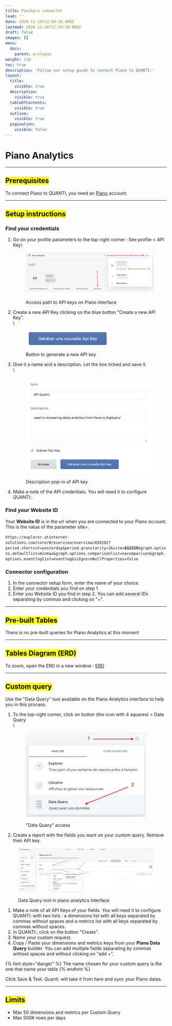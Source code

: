 ```yaml
---
title: Piwikpro connector
lead: ''
date: 2020-11-16T12:59:39.000Z
lastmod: 2020-11-16T12:59:39.000Z
draft: false
images: []
menu:
  docs:
    parent: prologue
weight: 110
toc: true
description: 'Follow our setup guide to connect Piano to QUANTI:'
layout:
  title:
    visible: true
  description:
    visible: true
  tableOfContents:
    visible: true
  outline:
    visible: true
  pagination:
    visible: false
---
```


# Piano Analytics

***

## <mark style="background-color:yellow;">Prerequisites</mark>

To connect Piano to QUANTI, you need an [Piano](https://piano.io/fr/) account.

***

## <mark style="background-color:yellow;">Setup instructions</mark>

### Find your credentials

1.  Go on your profile parameters to the top-right corner : See profile < API Key\


    <figure><img src="../../content/en/docs/prologue/piano/piano1.png" alt="Access path to API keys on Piano interface"><figcaption><p>Access path to API keys on Piano interface<br></p></figcaption></figure>
2.  Create a new API Key clicking on the blue button "Create a new API Key".\
    \


    <figure><img src="../../content/en/docs/prologue/piano/piano2.png" alt="Button to generate a new API key on Piano interface" width="263"><figcaption><p>Button to generate a new API key</p></figcaption></figure>


3.  Give it a name and a description. Let the box ticked and save it.\
    \


    <figure><img src="../../content/en/docs/prologue/piano/piano3.png" alt="Description pop-in of API key in Piano interface" width="563"><figcaption><p>Description pop-in of API key</p></figcaption></figure>


4. Make a note of the API credentials. You will need it to configure QUANTI:.

### Find your Website ID

Your **Website ID** is in the url when you are connected to your Piano account. This is the value of the parameter site=.

`https://explorer.atinternet-solutions.com/core/#/overview/overview/020202?period.shortcut=yesterday&period.granularity=3&site=`**`612329`**`&graph.options.defaultlist=minmax&graph.options.comparisonlist=nocomparison&graph.options.eventloglist=eventlog&isIgnoreNullProperties=false`

### Connector configuration

1. In the connector setup form, enter the name of your choice.
2. Enter your credentials you find on step 1
3. Enter you Website ID you find in step 2. You can add several IDs separating by commas and clicking on "+".

***

## <mark style="background-color:yellow;">Pre-built Tables</mark>

There is no pre-built queries for Piano Analytics at this moment

***

## <mark style="background-color:yellow;">Tables Diagram (ERD)</mark>

To zoom, open the ERD in a new window : [ERD](https://dbdiagram.io/e/65d4c476ac844320ae967f23/65d4c4e2ac844320ae968975)

***

## <mark style="background-color:yellow;">Custom query</mark>

Use the "Data Query" tool available on the Piano Analytics interface to help you in this process.

1.  To the top-right corner, click on button (the icon with 4 squares) < Data Query\
    \


    <figure><img src="../../content/en/docs/prologue/piano/piano4.png" alt="&#x22;Data Query&#x22; access" width="375"><figcaption><p>"Data Query" access</p></figcaption></figure>


2. Create a report with the fields you want on your custom query. Retrieve their API key.

<figure><img src="../../content/en/docs/prologue/piano/piano5.png" alt="Data Query tool in piano analytics interface"><figcaption><p>Data Query tool in piano analytics interface</p></figcaption></figure>



1. Make a note of all API Keys of your fields. You will need it to configure QUANTI: with two lists : a dimensions list with all keys separated by commas without spaces and a metrics list with all keys separated by commas without spaces.
2. In QUANTI:, click on the button "Create".
3. Name your custom request.&#x20;
4. Copy / Paste your dimensions and metrics keys from your **Piano Data Query** builder. You can add multiple fields separating by commas without spaces and without clicking on "add +".

{% hint style="danger" %}
The name chosen for your custom query is the one that name your table
{% endhint %}

Click Save & Test. Quanti: will take it from here and sync your Piano datas.

***

## <mark style="background-color:yellow;">Limits</mark>

* Max 50 dimensions and metrics per Custom Query
* Max 500K rows per days
